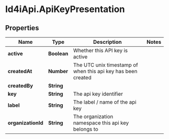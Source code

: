 # Id4iApi.ApiKeyPresentation

## Properties
Name | Type | Description | Notes
------------ | ------------- | ------------- | -------------
**active** | **Boolean** | Whether this API key is active | 
**createdAt** | **Number** | The UTC unix timestamp of when this api key has been created | 
**createdBy** | **String** |  | 
**key** | **String** | The api key identifier | 
**label** | **String** | The label / name of the api key | 
**organizationId** | **String** | The organization namespace this api key belongs to | 


